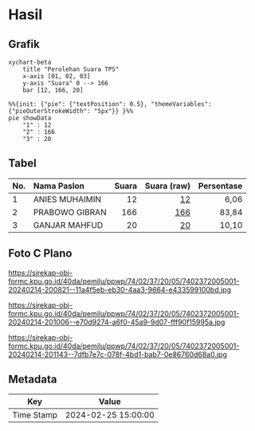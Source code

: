 # Hasil

## Grafik

```mermaid
xychart-beta
    title "Perolehan Suara TPS"
    x-axis [01, 02, 03]
    y-axis "Suara" 0 --> 166
    bar [12, 166, 20]
```

```mermaid
%%{init: {"pie": {"textPosition": 0.5}, "themeVariables": {"pieOuterStrokeWidth": "5px"}} }%%
pie showData
    "1" : 12
    "2" : 166
    "3" : 20
```

## Tabel

| No. | Nama Paslon    | Suara | Suara (raw) | Persentase |
|:--- |:-------------- | -----:| -----------:| ----------:|
| 1   | ANIES MUHAIMIN | 12    | [12][p-1]   | 6,06       |
| 2   | PRABOWO GIBRAN | 166   | [166][p-2]  | 83,84      |
| 3   | GANJAR MAHFUD  | 20    | [20][p-3]   | 10,10      |


[p-1]: https://github.com/gigit-pemilu/pemilu-2024-74-sulawesi-tenggara/blob/main/pilpres/hitung-suara/sub/74-sulawesi-tenggara/sub/02-konawe/sub/37-onembute/sub/2005-ulumeraka/sub/001-tps/sub/paslon-1.txt
[p-2]: https://github.com/gigit-pemilu/pemilu-2024-74-sulawesi-tenggara/blob/main/pilpres/hitung-suara/sub/74-sulawesi-tenggara/sub/02-konawe/sub/37-onembute/sub/2005-ulumeraka/sub/001-tps/sub/paslon-2.txt
[p-3]: https://github.com/gigit-pemilu/pemilu-2024-74-sulawesi-tenggara/blob/main/pilpres/hitung-suara/sub/74-sulawesi-tenggara/sub/02-konawe/sub/37-onembute/sub/2005-ulumeraka/sub/001-tps/sub/paslon-3.txt

## Foto C Plano

https://sirekap-obj-formc.kpu.go.id/40da/pemilu/ppwp/74/02/37/20/05/7402372005001-20240214-200821--11a4f5eb-eb30-4aa3-9664-e433599100bd.jpg

https://sirekap-obj-formc.kpu.go.id/40da/pemilu/ppwp/74/02/37/20/05/7402372005001-20240214-201006--e70d9274-a6f0-45a9-9d07-fff90f15995a.jpg

https://sirekap-obj-formc.kpu.go.id/40da/pemilu/ppwp/74/02/37/20/05/7402372005001-20240214-201143--7dfb7e7c-078f-4bd1-bab7-0e86760d68a0.jpg


## Metadata

| Key        | Value               |
| ---------- | ------------------- |
| Time Stamp | 2024-02-25 15:00:00 |



